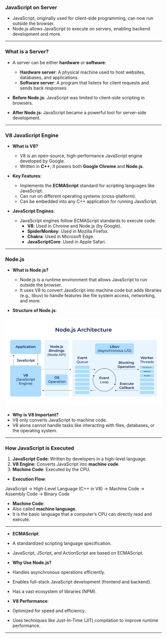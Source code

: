 ### JavaScript on Server

- JavaScript, originally used for client-side programming, can now run outside the browser.
- Node.js allows JavaScript to execute on servers, enabling backend development and more.

---

### What is a Server?

- A server can be either **hardware** or **software**:
  - **Hardware server**: A physical machine used to host websites, databases, and applications.
  - **Software server**: A program that listens for client requests and sends back responses.

- **Before Node.js**: JavaScript was limited to client-side scripting in browsers.
- **After Node.js**: JavaScript became a powerful tool for server-side development.

---

### V8 JavaScript Engine

- **What is V8?**
  - V8 is an open-source, high-performance JavaScript engine developed by Google.
  - Written in **C++**, it powers both **Google Chrome** and **Node.js**.

- **Key Features**:
  - Implements the **ECMAScript** standard for scripting languages like JavaScript.
  - Can run on different operating systems (cross-platform).
  - Can be embedded into any C++ application for running JavaScript.

- **JavaScript Engines**:
  - JavaScript engines follow ECMAScript standards to execute code:
    - **V8**: Used in Chrome and Node.js (by Google).
    - **SpiderMonkey**: Used in Mozilla Firefox.
    - **Chakra**: Used in Microsoft Edge.
    - **JavaScriptCore**: Used in Apple Safari.

---

### Node.js

- **What is Node.js?**
  - Node.js is a runtime environment that allows JavaScript to run outside the browser.
  - It uses V8 to convert JavaScript into machine code but adds libraries (e.g., libuv) to handle features like file system access, networking, and more.

- **Structure of Node.js**:

![Node.js Architecture](Images/architecture.webp)

- **Why is V8 Important?**
- V8 only converts JavaScript to machine code.
- V8 alone cannot handle tasks like interacting with files, databases, or the operating system.

---

### How JavaScript is Executed

1. **JavaScript Code**: Written by developers in a high-level language.
2. **V8 Engine**: Converts JavaScript into **machine code**.
3. **Machine Code**: Executed by the CPU.

- **Execution Flow**:

JavaScript -> High-Level Language (C++ in V8) -> Machine Code -> Assembly Code -> Binary Code


- **Machine Code**:
- Also called **machine language**.
- It is the basic language that a computer’s CPU can directly read and execute.

---



- **ECMAScript**:
- A standardized scripting language specification.
- JavaScript, JScript, and ActionScript are based on ECMAScript.

- **Why Use Node.js?**
- Handles asynchronous operations efficiently.
- Enables full-stack JavaScript development (frontend and backend).
- Has a vast ecosystem of libraries (NPM).

- **V8 Performance**:
- Optimized for speed and efficiency.
- Uses techniques like Just-In-Time (JIT) compilation to improve runtime performance.

---
